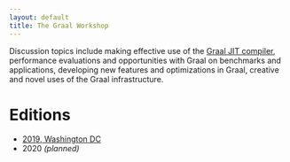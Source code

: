 ```yaml
---
layout: default
title: The Graal Workshop
---
```


Discussion topics include making effective use of the [Graal JIT
compiler](https://github.com/oracle/graal), performance evaluations and
opportunities with Graal on benchmarks and applications, developing new
features and optimizations in Graal, creative and novel uses of the Graal
infrastructure.

# Editions

* [2019, Washington DC](2019/)
* 2020 *(planned)*
